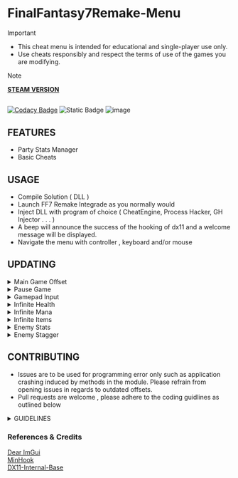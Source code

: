 # FinalFantasy7Remake-Menu
> [!Important]
> - This cheat menu is intended for educational and single-player use only.
> - Use cheats responsibly and respect the terms of use of the games you are modifying.

> [!Note]
> **[STEAM VERSION](https://store.steampowered.com/app/1462040/FINAL_FANTASY_VII_REMAKE_INTERGRADE/)**
## 
[![Codacy Badge](https://app.codacy.com/project/badge/Grade/cbc3882304214812965baa36ff662de7)](https://www.codacy.com/gh/xCENTx/FF7RemakeInternal/dashboard?utm_source=github.com&amp;utm_medium=referral&amp;utm_content=xCENTx/FF7RemakeInternal&amp;utm_campaign=Badge_Grade) 
![Static Badge](https://img.shields.io/badge/NightFyre%20DX11%20Base%20Hook-query?style=flat&logo=github&logoSize=auto&labelColor=0D1117&link=https%3A%2F%2Fgithub.com%2FNightFyre%2FDX11-ImGui-Internal-Hook)
![image](https://user-images.githubusercontent.com/80198020/174692162-279ded07-3844-46bd-b00a-3290cac2fbaf.png)

## FEATURES
- Party Stats Manager
- Basic Cheats

## USAGE
- Compile Solution ( DLL ) 
- Launch FF7 Remake Integrade as you normally would
- Inject DLL with program of choice ( CheatEngine, Process Hacker, GH Injector . . . )
- A beep will announce the success of the hooking of dx11 and a welcome message will be displayed.
- Navigate the menu with controller , keyboard and/or mouse

## UPDATING
<details>
  <summary>Main Game Offset</summary>
  https://github.com/xCENTx/FinalFantasy7Remake-Menu/blob/8bd9d81bc85dbcbe241434a0a570870344f01256/include/Game.h#L26
</details>
  
<details>
  <summary>Pause Game</summary>
  https://github.com/xCENTx/FinalFantasy7Remake-Menu/blob/8bd9d81bc85dbcbe241434a0a570870344f01256/src/Game.cpp#L268-L311
</details>

<details>
  <summary>Gamepad Input</summary>
  https://github.com/xCENTx/FinalFantasy7Remake-Menu/blob/8bd9d81bc85dbcbe241434a0a570870344f01256/src/Game.cpp#L253-L265
</details>

<details>
  <summary>Infinite Health</summary>
  https://github.com/xCENTx/FinalFantasy7Remake-Menu/blob/8bd9d81bc85dbcbe241434a0a570870344f01256/src/Game.cpp#L314-L389
</details>

<details>
  <summary>Infinite Mana</summary>
  https://github.com/xCENTx/FinalFantasy7Remake-Menu/blob/8bd9d81bc85dbcbe241434a0a570870344f01256/src/Game.cpp#L392-L492
</details>

<details>
  <summary>Infinite Items</summary>
  https://github.com/xCENTx/FinalFantasy7Remake-Menu/blob/8bd9d81bc85dbcbe241434a0a570870344f01256/src/Game.cpp#L495-L696
</details>

<details>
  <summary>Enemy Stats</summary>
  https://github.com/xCENTx/FinalFantasy7Remake-Menu/blob/8bd9d81bc85dbcbe241434a0a570870344f01256/src/Game.cpp#L699-L755
</details>

<details>
  <summary>Enemy Stagger</summary>
  https://github.com/xCENTx/FinalFantasy7Remake-Menu/blob/8bd9d81bc85dbcbe241434a0a570870344f01256/src/Game.cpp#L758-L768
</details>

## CONTRIBUTING
- Issues are to be used for programming error only such as application crashing induced by methods in the module. Please refrain from opening issues in regards to outdated offsets.
- Pull requests are welcome , please adhere to the coding guidlines as outlined below
<details>
  <summary>GUIDELINES</summary>
  https://github.com/xCENTx/FinalFantasy7Remake-Menu/blob/8bd9d81bc85dbcbe241434a0a570870344f01256/include/Game.h#L7-L22
</details>

### References & Credits
[Dear ImGui](https://github.com/ocornut/imgui)  
[MinHook](https://github.com/TsudaKageyu/minhook)  
[DX11-Internal-Base](https://github.com/NightFyre/DX11-ImGui-Internal-Hook)  
